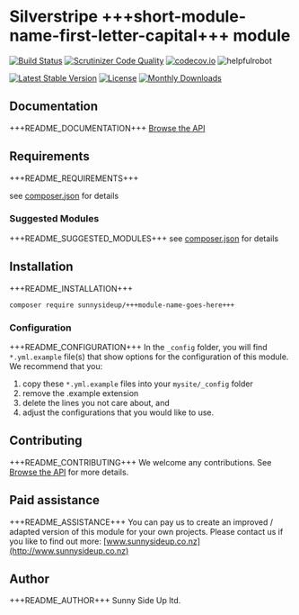 # Silverstripe +++short-module-name-first-letter-capital+++ module
[![Build Status](https://travis-ci.org/sunnysideup/silverstripe-+++short-module-name-goes-here+++.svg?branch=master)](https://travis-ci.org/sunnysideup/silverstripe-+++short-module-name-goes-here+++)
[![Scrutinizer Code Quality](https://scrutinizer-ci.com/g/sunnysideup/silverstripe-+++short-module-name-goes-here+++/badges/quality-score.png?b=master)](https://scrutinizer-ci.com/g/sunnysideup/silverstripe-+++short-module-name-goes-here+++/?branch=master)
[![codecov.io](https://codecov.io/github/sunnysideup/silverstripe-+++short-module-name-goes-here+++/coverage.svg?branch=master)](https://codecov.io/github/sunnysideup/silverstripe-+++short-module-name-goes-here+++?branch=master)
![helpfulrobot](https://helpfulrobot.io/sunnysideup/+++short-module-name-goes-here+++/badge)

[![Latest Stable Version](https://poser.pugx.org/sunnysideup/+++short-module-name-goes-here+++/version)](https://packagist.org/packages/sunnysideup/+++short-module-name-goes-here+++)
[![License](https://poser.pugx.org/sunnysideup/+++short-module-name-goes-here+++/license)](https://packagist.org/packages/sunnysideup/+++short-module-name-goes-here+++)
[![Monthly Downloads](https://poser.pugx.org/sunnysideup/+++short-module-name-goes-here+++/d/monthly)](https://packagist.org/packages/sunnysideup/+++short-module-name-goes-here+++)


## Documentation
+++README_DOCUMENTATION+++
[Browse the API](docs/en/index.xhtml)

## Requirements
+++README_REQUIREMENTS+++

see [composer.json](composer.json) for details

### Suggested Modules
+++README_SUGGESTED_MODULES+++
see [composer.json](composer.json) for details


## Installation
+++README_INSTALLATION+++
```
composer require sunnysideup/+++module-name-goes-here+++
```

### Configuration
+++README_CONFIGURATION+++
In the `_config` folder, you will find `*.yml.example` file(s) that show options for
the configuration of this module. We recommend that you:

  1. copy these `*.yml.example` files into your
`mysite/_config` folder
  2. remove the .example extension
  3. delete the lines you not care about, and
  4. adjust the configurations that you would like to use.


## Contributing
+++README_CONTRIBUTING+++
We welcome any contributions. See [Browse the API](CONTRIBUTING.md) for more details.

## Paid assistance
+++README_ASSISTANCE+++
You can pay us to create an improved / adapted version of this module for your own projects.  Please contact us if you like to find out more: [www.sunnysideup.co.nz](http://www.sunnysideup.co.nz)

## Author
+++README_AUTHOR+++
Sunny Side Up ltd.

